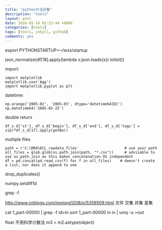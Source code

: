 ```yaml
---
title: "python方法合集"
description: "tools"
layout: post
date: 2016-05-18 03:23:44 +0800
categories: [tools]
tags: [tools, jekyll, github]
comments: yes
---
```

export PYTHONSTARTUP=~/wzs/startup

json_normalize(df[18].apply(lambda x:json.loads(x)).tolist())

import:

	import matplotlib
	matplotlib.use('Agg')
	import matplotlib.pyplot as plt

datetime:

	np.arange('2005-02', '2005-03', dtype='datetime64[D]')
	np.datetime64('2005-02-25')

double return

	df_s_d['st'], df_s_d['begin'], df_s_d['end'], df_s_d['tags'] = zip(*df_s_d[17].apply(getBa))

multiple files
	
	path = r'C:\DRO\DCL_rawdata_files'                     # use your path
	all_files = glob.glob(os.path.join(path, "*.csv"))     # advisable to use os.path.join as this makes concatenation OS independent
	df = pd.concat(pd.read_csv(f) for f in all_files)    # doesn't create a list, nor does it append to one

drop_duplicates()

numpy.setdiff1d

grep -f

http://www.cnblogs.com/molong1208/p/5358509.html 文件 交集 并集 差集

cat 1_part-00000 | grep -f id>in    sort 1_part-00000 in in | uniq -u >out

float 不用科学计数法 m3 = m2.astype(object)
